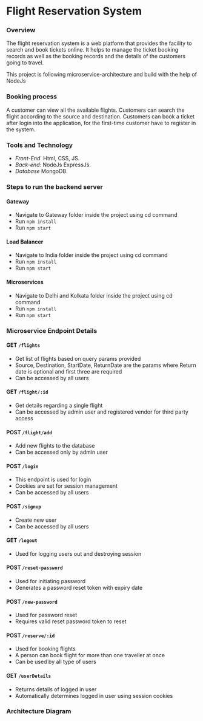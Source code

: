 # Flight Reservation System
### Overview
The flight reservation system is a web platform that provides the facility to search and book tickets online. It helps to manage the ticket booking records as well as the booking records and the details of the customers going to travel.

This project is following microservice-architecture and build with the help of NodeJs
### Booking process

A customer can view all the available flights. Customers can search the flight according to the source and destination. Customers can book a ticket after login into the application, for the first-time customer have to register in the system. 
### Tools and Technology
- *Front-End*  Html, CSS, JS.
- *Back-end:* NodeJs ExpressJs.
- *Database* MongoDB.

### Steps to run the backend server

#### Gateway
- Navigate to Gateway folder inside the project using cd command
- Run `npm install`
- Run `npm start`

#### Load Balancer
- Navigate to India folder inside the project using cd command
- Run `npm install`
- Run `npm start`

#### Microservices
- Navigate to Delhi and Kolkata folder inside the project using cd command
- Run `npm install`
- Run `npm start`

### Microservice Endpoint Details

#### GET `/flights`
- Get list of flights based on query params provided
- Source, Destination, StartDate, ReturnDate are the params where Return date is optional and first three are required
- Can be accessed by all users

#### GET `/flight/:id`
- Get details regarding a single flight
- Can be accessed by admin user and registered vendor for third party access

#### POST `/flight/add`
- Add new flights to the database
- Can be accessed only by admin user

#### POST `/login`
- This endpoint is used for login
- Cookies are set for session management
- Can be accessed by all users

#### POST `/signup`
- Create new user
- Can be accessed by all users

#### GET `/logout`
- Used for logging users out and destroying session

#### POST `/reset-password`
- Used for initiating password
- Generates a password reset token  with expiry date

#### POST `/new-password`
- Used for password reset
- Requires valid reset password token to reset

#### POST `/reserve/:id`
- Used for booking flights
- A person can book flight for more than one traveller at once
- Can be used by all type of users

#### GET `/userDetails`
- Returns details of logged in user
- Automatically determines logged in user using session  cookies

### Architecture Diagram

